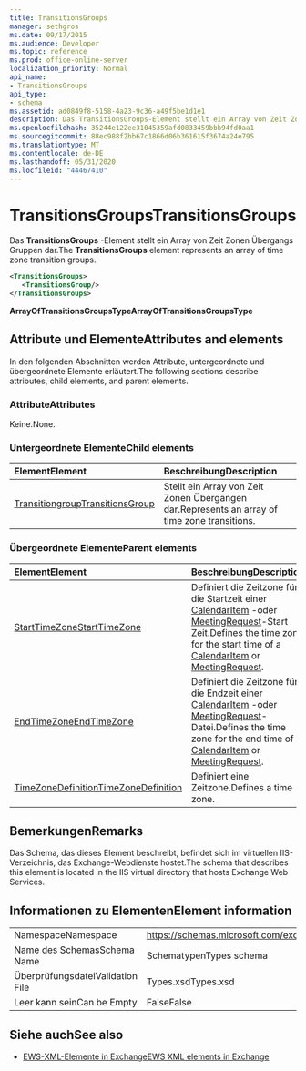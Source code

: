 ```yaml
---
title: TransitionsGroups
manager: sethgros
ms.date: 09/17/2015
ms.audience: Developer
ms.topic: reference
ms.prod: office-online-server
localization_priority: Normal
api_name:
- TransitionsGroups
api_type:
- schema
ms.assetid: ad0849f8-5158-4a23-9c36-a49f5be1d1e1
description: Das TransitionsGroups-Element stellt ein Array von Zeit Zonen Übergangs Gruppen dar.
ms.openlocfilehash: 35244e122ee31045359afd0833459bbb94fd0aa1
ms.sourcegitcommit: 88ec988f2bb67c1866d06b361615f3674a24e795
ms.translationtype: MT
ms.contentlocale: de-DE
ms.lasthandoff: 05/31/2020
ms.locfileid: "44467410"
---
```

# <a name="transitionsgroups"></a><span data-ttu-id="3c395-103">TransitionsGroups</span><span class="sxs-lookup"><span data-stu-id="3c395-103">TransitionsGroups</span></span>

<span data-ttu-id="3c395-104">Das **TransitionsGroups** -Element stellt ein Array von Zeit Zonen Übergangs Gruppen dar.</span><span class="sxs-lookup"><span data-stu-id="3c395-104">The **TransitionsGroups** element represents an array of time zone transition groups.</span></span> 
  
```XML
<TransitionsGroups>
   <TransitionsGroup/>
</TransitionsGroups>
```

 <span data-ttu-id="3c395-105">**ArrayOfTransitionsGroupsType**</span><span class="sxs-lookup"><span data-stu-id="3c395-105">**ArrayOfTransitionsGroupsType**</span></span>
## <a name="attributes-and-elements"></a><span data-ttu-id="3c395-106">Attribute und Elemente</span><span class="sxs-lookup"><span data-stu-id="3c395-106">Attributes and elements</span></span>

<span data-ttu-id="3c395-107">In den folgenden Abschnitten werden Attribute, untergeordnete und übergeordnete Elemente erläutert.</span><span class="sxs-lookup"><span data-stu-id="3c395-107">The following sections describe attributes, child elements, and parent elements.</span></span>
  
### <a name="attributes"></a><span data-ttu-id="3c395-108">Attribute</span><span class="sxs-lookup"><span data-stu-id="3c395-108">Attributes</span></span>

<span data-ttu-id="3c395-109">Keine.</span><span class="sxs-lookup"><span data-stu-id="3c395-109">None.</span></span>
  
### <a name="child-elements"></a><span data-ttu-id="3c395-110">Untergeordnete Elemente</span><span class="sxs-lookup"><span data-stu-id="3c395-110">Child elements</span></span>

|<span data-ttu-id="3c395-111">**Element**</span><span class="sxs-lookup"><span data-stu-id="3c395-111">**Element**</span></span>|<span data-ttu-id="3c395-112">**Beschreibung**</span><span class="sxs-lookup"><span data-stu-id="3c395-112">**Description**</span></span>|
|:-----|:-----|
|[<span data-ttu-id="3c395-113">Transitiongroup</span><span class="sxs-lookup"><span data-stu-id="3c395-113">TransitionsGroup</span></span>](transitionsgroup.md) <br/> |<span data-ttu-id="3c395-114">Stellt ein Array von Zeit Zonen Übergängen dar.</span><span class="sxs-lookup"><span data-stu-id="3c395-114">Represents an array of time zone transitions.</span></span>  <br/> |
   
### <a name="parent-elements"></a><span data-ttu-id="3c395-115">Übergeordnete Elemente</span><span class="sxs-lookup"><span data-stu-id="3c395-115">Parent elements</span></span>

|<span data-ttu-id="3c395-116">**Element**</span><span class="sxs-lookup"><span data-stu-id="3c395-116">**Element**</span></span>|<span data-ttu-id="3c395-117">**Beschreibung**</span><span class="sxs-lookup"><span data-stu-id="3c395-117">**Description**</span></span>|
|:-----|:-----|
|[<span data-ttu-id="3c395-118">StartTimeZone</span><span class="sxs-lookup"><span data-stu-id="3c395-118">StartTimeZone</span></span>](starttimezone.md) <br/> |<span data-ttu-id="3c395-119">Definiert die Zeitzone für die Startzeit einer [CalendarItem](calendaritem.md) -oder [MeetingRequest](meetingrequest.md)-Start Zeit.</span><span class="sxs-lookup"><span data-stu-id="3c395-119">Defines the time zone for the start time of a [CalendarItem](calendaritem.md) or [MeetingRequest](meetingrequest.md).</span></span>  <br/> |
|[<span data-ttu-id="3c395-120">EndTimeZone</span><span class="sxs-lookup"><span data-stu-id="3c395-120">EndTimeZone</span></span>](endtimezone.md) <br/> |<span data-ttu-id="3c395-121">Definiert die Zeitzone für die Endzeit einer [CalendarItem](calendaritem.md) -oder [MeetingRequest](meetingrequest.md)-Datei.</span><span class="sxs-lookup"><span data-stu-id="3c395-121">Defines the time zone for the end time of a [CalendarItem](calendaritem.md) or [MeetingRequest](meetingrequest.md).</span></span>  <br/> |
|[<span data-ttu-id="3c395-122">TimeZoneDefinition</span><span class="sxs-lookup"><span data-stu-id="3c395-122">TimeZoneDefinition</span></span>](timezonedefinition.md) <br/> |<span data-ttu-id="3c395-123">Definiert eine Zeitzone.</span><span class="sxs-lookup"><span data-stu-id="3c395-123">Defines a time zone.</span></span>  <br/> |
   
## <a name="remarks"></a><span data-ttu-id="3c395-124">Bemerkungen</span><span class="sxs-lookup"><span data-stu-id="3c395-124">Remarks</span></span>

<span data-ttu-id="3c395-125">Das Schema, das dieses Element beschreibt, befindet sich im virtuellen IIS-Verzeichnis, das Exchange-Webdienste hostet.</span><span class="sxs-lookup"><span data-stu-id="3c395-125">The schema that describes this element is located in the IIS virtual directory that hosts Exchange Web Services.</span></span>
  
## <a name="element-information"></a><span data-ttu-id="3c395-126">Informationen zu Elementen</span><span class="sxs-lookup"><span data-stu-id="3c395-126">Element information</span></span>

|||
|:-----|:-----|
|<span data-ttu-id="3c395-127">Namespace</span><span class="sxs-lookup"><span data-stu-id="3c395-127">Namespace</span></span>  <br/> |https://schemas.microsoft.com/exchange/services/2006/types  <br/> |
|<span data-ttu-id="3c395-128">Name des Schemas</span><span class="sxs-lookup"><span data-stu-id="3c395-128">Schema Name</span></span>  <br/> |<span data-ttu-id="3c395-129">Schematypen</span><span class="sxs-lookup"><span data-stu-id="3c395-129">Types schema</span></span>  <br/> |
|<span data-ttu-id="3c395-130">Überprüfungsdatei</span><span class="sxs-lookup"><span data-stu-id="3c395-130">Validation File</span></span>  <br/> |<span data-ttu-id="3c395-131">Types.xsd</span><span class="sxs-lookup"><span data-stu-id="3c395-131">Types.xsd</span></span>  <br/> |
|<span data-ttu-id="3c395-132">Leer kann sein</span><span class="sxs-lookup"><span data-stu-id="3c395-132">Can be Empty</span></span>  <br/> |<span data-ttu-id="3c395-133">False</span><span class="sxs-lookup"><span data-stu-id="3c395-133">False</span></span>  <br/> |
   
## <a name="see-also"></a><span data-ttu-id="3c395-134">Siehe auch</span><span class="sxs-lookup"><span data-stu-id="3c395-134">See also</span></span>



- [<span data-ttu-id="3c395-135">EWS-XML-Elemente in Exchange</span><span class="sxs-lookup"><span data-stu-id="3c395-135">EWS XML elements in Exchange</span></span>](ews-xml-elements-in-exchange.md)


